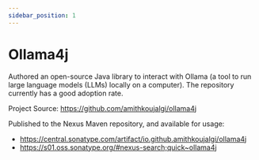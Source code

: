```yaml
---
sidebar_position: 1
---
```


# Ollama4j

Authored an open-source Java library to interact with Ollama (a tool to run large language models (LLMs) locally on a
computer). The repository currently has a good adoption rate.

Project Source: https://github.com/amithkoujalgi/ollama4j

Published to the Nexus Maven repository, and available for usage:

- https://central.sonatype.com/artifact/io.github.amithkoujalgi/ollama4j
- https://s01.oss.sonatype.org/#nexus-search;quick~ollama4j